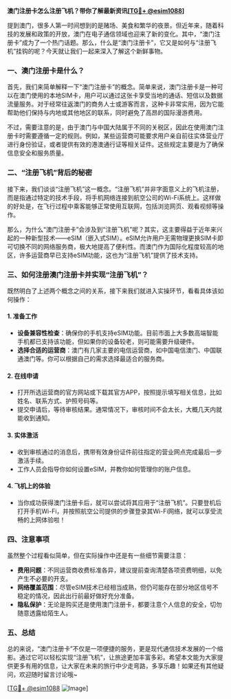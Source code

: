 **澳门注册卡怎么注册飞机？带你了解最新资讯[[TG💪+ @esim1088](https://t.me/s/esim1088)]**

提到澳门，很多人第一时间想到的是赌场、美食和繁华的夜景。但近年来，随着科技的发展和政策的开放，澳门在电子通信领域也迎来了新的变化。其中，“澳门注册卡”成为了一个热门话题。那么，什么是“澳门注册卡”，它又是如何与“注册飞机”挂钩的呢？今天就让我们一起来深入了解这个新鲜事物。

### 一、澳门注册卡是什么？

首先，我们来简单解释一下“澳门注册卡”的概念。简单来说，澳门注册卡是一种可以在澳门使用的本地SIM卡，用户可以通过这张卡享受当地的通话、短信以及数据流量服务。对于经常往返澳门的商务人士或游客而言，这种卡非常实用，因为它能帮助他们保持与内地或其他地区的联系，同时避免了高昂的国际漫游费用。

不过，需要注意的是，由于澳门与中国大陆属于不同的关税区，因此在使用澳门注册卡时需要遵循一定的规则。例如，某些运营商可能要求用户亲自前往实体营业厅进行身份验证，或者提供有效的港澳通行证等相关证件。这些规定主要是为了确保信息安全和服务质量。

### 二、“注册飞机”背后的秘密

接下来，我们谈谈“注册飞机”这一概念。“注册飞机”并非字面意义上的飞机注册，而是指通过特定的技术手段，将手机网络连接到航空公司的Wi-Fi系统上。这样做的好处是，在飞行过程中乘客能够正常使用互联网，包括浏览网页、观看视频等操作。

那么，为什么“澳门注册卡”会涉及到“注册飞机”呢？其实，这主要得益于近年来兴起的一种新型技术——eSIM（嵌入式SIM）。eSIM允许用户无需物理更换SIM卡即可切换不同的网络服务商，极大地提高了便利性。而澳门作为国际化程度较高的地区，许多运营商早已支持eSIM功能，这也为“注册飞机”提供了技术支持。

### 三、如何注册澳门注册卡并实现“注册飞机”？

既然明白了上述两个概念之间的关系，接下来我们就进入实操环节，看看具体该如何操作：

#### 1. 准备工作
- **设备兼容性检查**：确保你的手机支持eSIM功能。目前市面上大多数高端智能手机都已支持该功能，但如果你的设备较老，则可能需要升级硬件。
- **选择合适的运营商**：澳门有几家主要的电信运营商，如中国电信澳门、中国联通澳门等。你可以根据自己的需求选择最适合的服务商。

#### 2. 在线申请
- 打开所选运营商的官方网站或下载其官方APP，按照提示填写相关信息，比如姓名、联系方式、护照号码等。
- 提交申请后，等待审核结果。通常情况下，审核时间不会太长，大概几天内就能收到通知。

#### 3. 实体激活
- 收到审核通过的消息后，携带有效身份证件前往指定的营业网点完成最后一步激活手续。
- 工作人员会指导你如何设置eSIM，并教你如何管理你的账户信息。

#### 4. 飞机上的体验
- 当你成功获得澳门注册卡后，就可以尝试将其应用于“注册飞机”。只要登机后打开手机Wi-Fi，并按照航空公司提供的步骤登录其Wi-Fi网络，就可以享受流畅的上网体验啦！

### 四、注意事项

虽然整个过程看似简单，但在实际操作中还是有一些细节需要注意：
- **费用问题**：不同运营商收费标准各异，建议提前查询清楚各项资费明细，以免产生不必要的开支。
- **网络覆盖范围**：尽管eSIM技术已经相当成熟，但仍可能存在部分地区信号不稳定的情况，因此出行前最好做好充分准备。
- **隐私保护**：无论是购买还是使用澳门注册卡，都要注意个人信息的安全，切勿随意透露给陌生人。

### 五、总结

总的来说，“澳门注册卡”不仅是一项便捷的服务，更是现代通信技术发展的一个缩影。通过它可以轻松实现“注册飞机”，让旅途更加丰富多彩。希望本文能为大家提供更多有用的信息，让大家在未来的旅行中少走弯路，多享乐趣！如果还有其他疑问，欢迎随时留言讨论哦~

[[TG💪+ @esim1088](https://t.me/s/esim1088) ![Image](https://i.postimg.cc/4NQfJmqS/Snipaste-2025-05-13-00-14-12.png)]